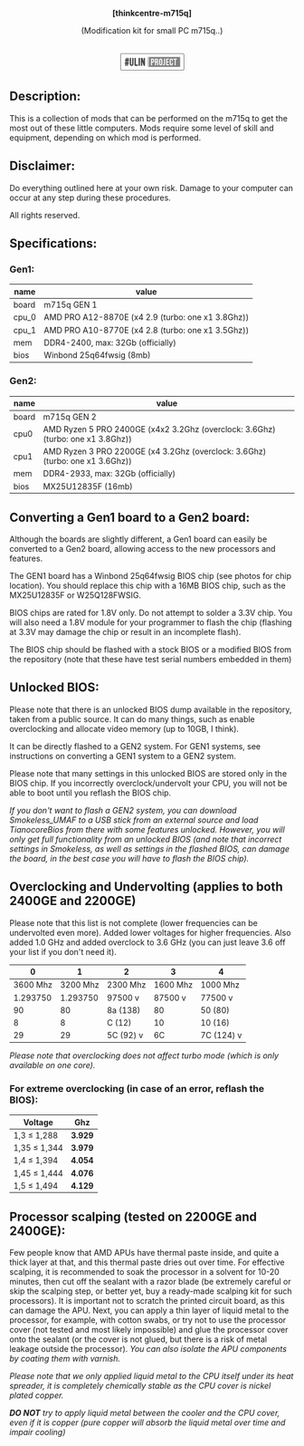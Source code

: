 <div id="header" align="center">
  
  <b>[thinkcentre-m715q]</b>
  
  (Modification kit for small PC m715q..)
  </br></br>
<div id="badges">
  <a href="https://github.com/denisandroid">
    <img src="https://github.com/UlinProject/img/blob/main/short_32/uproject.png?raw=true" alt="uproject"/>
  </a>
</div>
</div>

## Description:
This is a collection of mods that can be performed on the m715q to get the most out of these little computers. Mods require some level of skill and equipment, depending on which mod is performed.

## Disclaimer:
Do everything outlined here at your own risk. Damage to your computer can occur at any step during these procedures.

All rights reserved.

## Specifications:

### Gen1:
| name | value |
| ---- | ----- |
| board | m715q GEN 1 |
| cpu_0 | AMD PRO A12-8870E (x4 2.9 (turbo: one x1 3.8Ghz)) |
| cpu_1 | AMD PRO A10-8770E (x4 2.8 (turbo: one x1 3.5Ghz)) |
| mem | DDR4-2400, max: 32Gb (officially) |
| bios | Winbond 25q64fwsig (8mb) |

### Gen2:
| name | value |
| ---- | ----- |
| board | m715q GEN 2 |
| cpu0 | AMD Ryzen 5 PRO 2400GE (x4x2 3.2Ghz (overclock: 3.6Ghz) (turbo: one x1 3.8Ghz)) |
| cpu1 | AMD Ryzen 3 PRO 2200GE (x4 3.2Ghz (overclock: 3.6Ghz) (turbo: one x1 3.6Ghz)) |
| mem | DDR4-2933, max: 32Gb (officially) |
| bios | MX25U12835F (16mb) |

## Converting a Gen1 board to a Gen2 board:
Although the boards are slightly different, a Gen1 board can easily be converted to a Gen2 board, allowing access to the new processors and features.

The GEN1 board has a Winbond 25q64fwsig BIOS chip (see photos for chip location). You should replace this chip with a 16MB BIOS chip, such as the MX25U12835F or W25Q128FWSIG.

BIOS chips are rated for 1.8V only. Do not attempt to solder a 3.3V chip. You will also need a 1.8V module for your programmer to flash the chip (flashing at 3.3V may damage the chip or result in an incomplete flash).

The BIOS chip should be flashed with a stock BIOS or a modified BIOS from the repository (note that these have test serial numbers embedded in them)

## Unlocked BIOS:
Please note that there is an unlocked BIOS dump available in the repository, taken from a public source. It can do many things, such as enable overclocking and allocate video memory (up to 10GB, I think).

It can be directly flashed to a GEN2 system. For GEN1 systems, see instructions on converting a GEN1 system to a GEN2 system.

Please note that many settings in this unlocked BIOS are stored only in the BIOS chip. If you incorrectly overclock/undervolt your CPU, you will not be able to boot until you reflash the BIOS chip.

<i>If you don't want to flash a GEN2 system, you can download Smokeless_UMAF to a USB stick from an external source and load TianocoreBios from there with some features unlocked. However, you will only get full functionality from an unlocked BIOS (and note that incorrect settings in Smokeless, as well as settings in the flashed BIOS, can damage the board, in the best case you will have to flash the BIOS chip).</i>

## Overclocking and Undervolting (applies to both 2400GE and 2200GE)
Please note that this list is not complete (lower frequencies can be undervolted even more).
Added lower voltages for higher frequencies. Also added 1.0 GHz and added overclock to 3.6 GHz (you can just leave 3.6 off your list if you don't need it).

|0|        1|        2|         3|          4|
|--------| --------| --------|  --------|   --------|
|3600 Mhz| 3200 Mhz| 2300 Mhz|  1600 Mhz | 1000 Mhz |
|1.293750| 1.293750| 97500 v|   87500 v |  77500 v |
|90|       80|       8a (138)|  80 |       50 (80) |
|8|        8|        C (12)|    10 |       10 (16) |
|29|       29|       5C (92) v| 6C |       7C (124) v |

<i>Please note that overclocking does not affect turbo mode (which is only available on one core).</i>

### For extreme overclocking (in case of an error, reflash the BIOS):

| Voltage | Ghz |
| ------- | --- |
| 1,3 ≤ 1,288 | <b>3.929</b> |
| 1,35 ≤ 1,344 | <b>3.979</b> |
| 1,4 ≤ 1,394 | <b>4.054</b> |
| 1,45 ≤ 1,444 | <b>4.076</b> |
| 1,5 ≤ 1,494 | <b>4.129</b> |

## Processor scalping (tested on 2200GE and 2400GE):

Few people know that AMD APUs have thermal paste inside, and quite a thick layer at that, and this thermal paste dries out over time. For effective scalping, it is recommended to soak the processor in a solvent for 10-20 minutes, then cut off the sealant with a razor blade (be extremely careful or skip the scalping step, or better yet, buy a ready-made scalping kit for such processors). It is important not to scratch the printed circuit board, as this can damage the APU. Next, you can apply a thin layer of liquid metal to the processor, for example, with cotton swabs, or try not to use the processor cover (not tested and most likely impossible) and glue the processor cover onto the sealant (or the cover is not glued, but there is a risk of metal leakage outside the processor). <i>You can also isolate the APU components by coating them with varnish.</i>

<i>Please note that we only applied liquid metal to the CPU itself under its heat spreader, it is completely chemically stable as the CPU cover is nickel plated copper. </i>

<i><b>DO NOT</b> try to apply liquid metal between the cooler and the CPU cover, even if it is copper (pure copper will absorb the liquid metal over time and impair cooling)</i>














